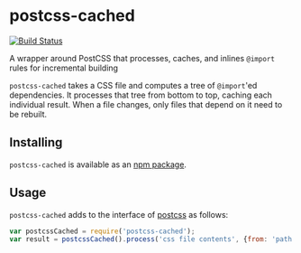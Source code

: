 # postcss-cached
[![Build Status](https://travis-ci.org/vinsonchuong/postcss-cached.svg?branch=master)](https://travis-ci.org/vinsonchuong/postcss-cached)

A wrapper around PostCSS that processes, caches, and inlines `@import` rules
for incremental building

`postcss-cached` takes a CSS file and computes a tree of `@import`'ed
dependencies. It processes that tree from bottom to top, caching each
individual result. When a file changes, only files that depend on it need to
be rebuilt.

## Installing
`postcss-cached` is available as an
[npm package](https://www.npmjs.com/package/postcss-cached).

## Usage
`postcss-cached` adds to the interface of
[postcss](https://github.com/postcss/postcss) as follows: 

```js
var postcssCached = require('postcss-cached');
var result = postcssCached().process('css file contents', {from: 'path to css file'});
```
